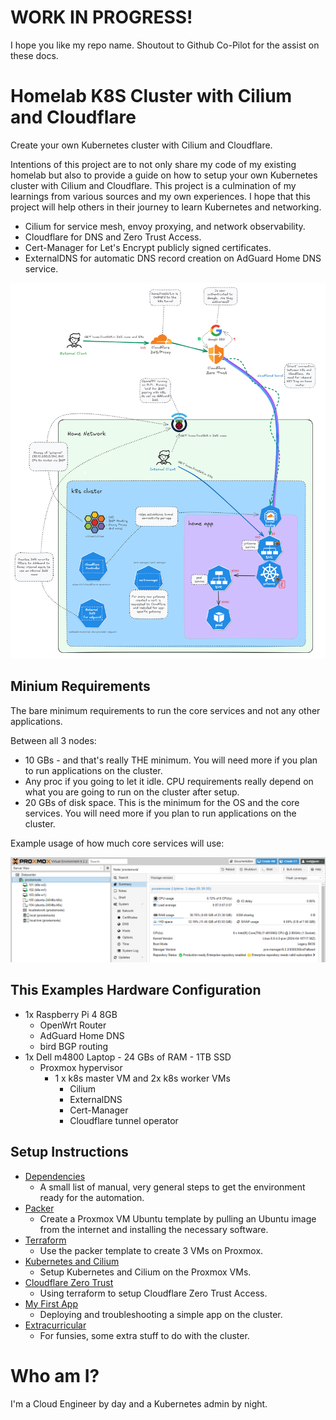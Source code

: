 # WORK IN PROGRESS!

I hope you like my repo name.  Shoutout to Github Co-Pilot for the assist on these docs.

# Homelab K8S Cluster with Cilium and Cloudflare

Create your own Kubernetes cluster with Cilium and Cloudflare.  

Intentions of this project are to not only share my code of my existing homelab but also to provide a guide on how to setup your own Kubernetes cluster with Cilium and Cloudflare.  This project is a culmination of my learnings from various sources and my own experiences.  I hope that this project will help others in their journey to learn Kubernetes and networking.

- Cilium for service mesh, envoy proxying, and network observability.
- Cloudflare for DNS and Zero Trust Access.
- Cert-Manager for Let's Encrypt publicly signed certificates.
- ExternalDNS for automatic DNS record creation on AdGuard Home DNS service.

![Cluster Diagram](images/diagram.png)

## Minium Requirements

The bare minimum requirements to run the core services and not any other applications.

Between all 3 nodes:
- 10 GBs - and that's really THE minimum.  You will need more if you plan to run applications on the cluster.
- Any proc if you going to let it idle.  CPU requirements really depend on what you are going to run on the cluster after setup.
- 20 GBs of disk space.  This is the minimum for the OS and the core services.  You will need more if you plan to run applications on the cluster.

Example usage of how much core services will use:

![nodes usage](images/proxmox-dash.png)

## This Examples Hardware Configuration

- 1x Raspberry Pi 4 8GB
  - OpenWrt Router
  - AdGuard Home DNS
  - bird BGP routing
- 1x Dell m4800 Laptop - 24 GBs of RAM - 1TB SSD
  - Proxmox hypervisor
    - 1 x k8s master VM and 2x k8s worker VMs
      - Cilium
      - ExternalDNS
      - Cert-Manager
      - Cloudflare tunnel operator

## Setup Instructions

- [Dependencies](0-dependencies/README.md)
  - A small list of manual, very general steps to get the environment ready for the automation.
- [Packer](1-packer/README.md)
  - Create a Proxmox VM Ubuntu template by pulling an Ubuntu image from the internet and installing the necessary software.
- [Terraform](2-terraform/README.md)
  - Use the packer template to create 3 VMs on Proxmox.
- [Kubernetes and Cilium](3-k8s-setup/README.md)
  - Setup Kubernetes and Cilium on the Proxmox VMs.
- [Cloudflare Zero Trust](4-zero-trust/README.md)
  - Using terraform to setup Cloudflare Zero Trust Access.
- [My First App](5-my-first-app/README.md)
  - Deploying and troubleshooting a simple app on the cluster.
- [Extracurricular](6-extracurricular/README.md)
  - For funsies, some extra stuff to do with the cluster.

# Who am I?

I'm a Cloud Engineer by day and a Kubernetes admin by night.  